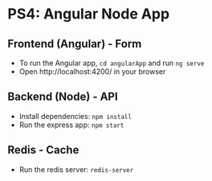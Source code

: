 # PS4: Angular Node App

## Frontend (Angular) - Form
- To run the Angular app, `cd angularApp` and run `ng serve`
- Open http://localhost:4200/ in your browser

## Backend (Node) - API
- Install dependencies: `npm install`
- Run the express app: `npm start`

## Redis - Cache
- Run the redis server: `redis-server`